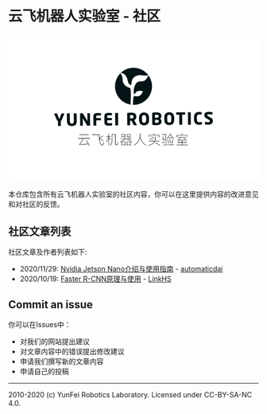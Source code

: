 # 云飞机器人实验室 - 社区
![banner](banner-11.png)

本仓库包含所有云飞机器人实验室的社区内容，你可以在这里提供内容的改进意见和对社区的反馈。

## 社区文章列表

社区文章及作者列表如下:

- 2020/11/29: [Nvidia Jetson Nano介绍与使用指南](posts/nvidia-jetson-nano-intro-and-guidance.md) - [automaticdai](https://github.com/automaticdai)
- 2020/10/19: [Faster R-CNN原理与使用](posts/faster-rcnn-intro.md) - [LinkHS](https://github.com/linkhs)

## Commit an issue

你可以在Issues中：

- 对我们的网站提出建议
- 对文章内容中的错误提出修改建议
- 申请我们撰写新的文章内容
- 申请自己的投稿

---

2010-2020 (c) YunFei Robotics Laboratory. Licensed under CC-BY-SA-NC 4.0.